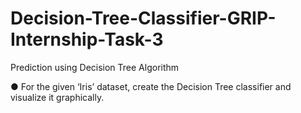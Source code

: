 # Decision-Tree-Classifier-GRIP-Internship-Task-3
Prediction using Decision Tree Algorithm

● For the given ‘Iris’ dataset, create the Decision Tree classifier and visualize it graphically. 
